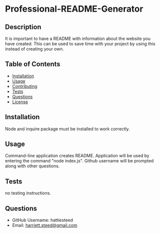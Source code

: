 
  # Professional-README-Generator

  ## Description 
  It is important to have a README with information about the website you have created. This can be used to save time with your project  by using this instead of creating your own.

  ## Table of Contents
  * [Installation](#installation)
  * [Usage](#usage)
  * [Contributing](#contributing)
  * [Tests](#tests)
  * [Questions](#questions)
  * [License](#license)

  ## Installation
  Node and inquire package must be installed to work correctly.

  ## Usage
  Command-line application creates README. Application will be used by entering the command "node index.js". Github username will be prompted along with other questions.

  ## Tests
  no testing instructions.

  ## Questions
  * GitHub Username: hattiesteed
  * Email: harriett.steed@gmail.com
  

